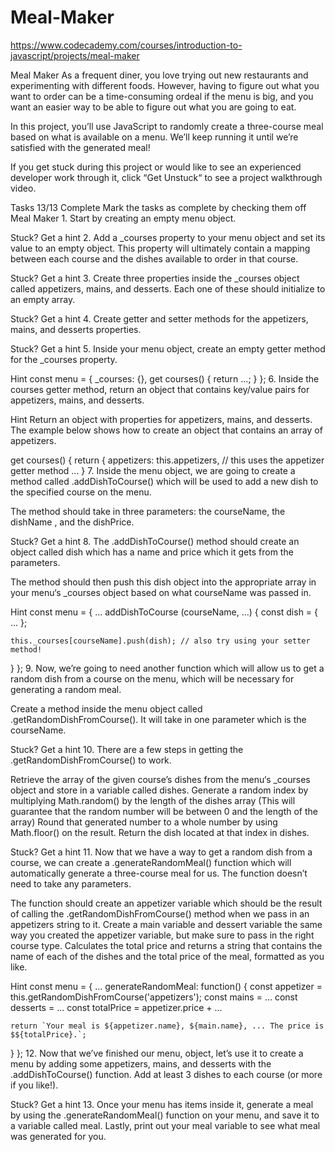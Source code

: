 # Meal-Maker

https://www.codecademy.com/courses/introduction-to-javascript/projects/meal-maker

Meal Maker
As a frequent diner, you love trying out new restaurants and experimenting with different foods. However, having to figure out what you want to order can be a time-consuming ordeal if the menu is big, and you want an easier way to be able to figure out what you are going to eat.

In this project, you’ll use JavaScript to randomly create a three-course meal based on what is available on a menu. We’ll keep running it until we’re satisfied with the generated meal!

If you get stuck during this project or would like to see an experienced developer work through it, click “Get Unstuck“ to see a project walkthrough video.

Tasks
13/13 Complete
Mark the tasks as complete by checking them off
Meal Maker
1.
Start by creating an empty menu object.


Stuck? Get a hint
2.
Add a _courses property to your menu object and set its value to an empty object. This property will ultimately contain a mapping between each course and the dishes available to order in that course.


Stuck? Get a hint
3.
Create three properties inside the _courses object called appetizers, mains, and desserts. Each one of these should initialize to an empty array.


Stuck? Get a hint
4.
Create getter and setter methods for the appetizers, mains, and desserts properties.


Stuck? Get a hint
5.
Inside your menu object, create an empty getter method for the _courses property.


Hint
const menu = {
  _courses: {},
  get courses() {
    return ...;
  }
};
6.
Inside the courses getter method, return an object that contains key/value pairs for appetizers, mains, and desserts.


Hint
Return an object with properties for appetizers, mains, and desserts. The example below shows how to create an object that contains an array of appetizers.

get courses() {
  return {
  appetizers: this.appetizers,  // this uses the appetizer getter method
  ...
}
7.
Inside the menu object, we are going to create a method called .addDishToCourse() which will be used to add a new dish to the specified course on the menu.

The method should take in three parameters: the courseName, the dishName , and the dishPrice.


Stuck? Get a hint
8.
The .addDishToCourse() method should create an object called dish which has a name and price which it gets from the parameters.

The method should then push this dish object into the appropriate array in your menu‘s _courses object based on what courseName was passed in.


Hint
const menu = {
  ...
  addDishToCourse (courseName, ...) {
    const dish = {
      ...
    };
 
    this._courses[courseName].push(dish); // also try using your setter method!
  }
};
9.
Now, we’re going to need another function which will allow us to get a random dish from a course on the menu, which will be necessary for generating a random meal.

Create a method inside the menu object called .getRandomDishFromCourse(). It will take in one parameter which is the courseName.


Stuck? Get a hint
10.
There are a few steps in getting the .getRandomDishFromCourse() to work.

Retrieve the array of the given course’s dishes from the menu‘s _courses object and store in a variable called dishes.
Generate a random index by multiplying Math.random() by the length of the dishes array (This will guarantee that the random number will be between 0 and the length of the array)
Round that generated number to a whole number by using Math.floor() on the result.
Return the dish located at that index in dishes.

Stuck? Get a hint
11.
Now that we have a way to get a random dish from a course, we can create a .generateRandomMeal() function which will automatically generate a three-course meal for us. The function doesn’t need to take any parameters.

The function should create an appetizer variable which should be the result of calling the .getRandomDishFromCourse() method when we pass in an appetizers string to it.
Create a main variable and dessert variable the same way you created the appetizer variable, but make sure to pass in the right course type.
Calculates the total price and returns a string that contains the name of each of the dishes and the total price of the meal, formatted as you like.

Hint
const menu = {
  ...
  generateRandomMeal: function() {
    const appetizer = this.getRandomDishFromCourse('appetizers');
    const mains = ...
    const desserts = ...
    const totalPrice = appetizer.price + ...
 
    return `Your meal is ${appetizer.name}, ${main.name}, ... The price is $${totalPrice}.`;
  }
};
12.
Now that we’ve finished our menu, object, let’s use it to create a menu by adding some appetizers, mains, and desserts with the .addDishToCourse() function. Add at least 3 dishes to each course (or more if you like!).


Stuck? Get a hint
13.
Once your menu has items inside it, generate a meal by using the .generateRandomMeal() function on your menu, and save it to a variable called meal. Lastly, print out your meal variable to see what meal was generated for you.
